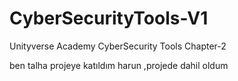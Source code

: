 # CyberSecurityTools-V1
Unityverse Academy CyberSecurity Tools Chapter-2

ben talha projeye katıldım
harun ,projede dahil oldum
